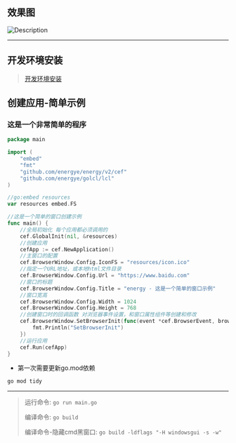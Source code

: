 ## 效果图
![Description](/imgs/examples/simple.gif)

---

## 开发环境安装
> [开发环境安装](/course/install-env)

## 创建应用-简单示例
### 这是一个非常简单的程序
``` go
package main

import (
	"embed"
	"fmt"
	"github.com/energye/energy/v2/cef"
	"github.com/energye/golcl/lcl"
)

//go:embed resources
var resources embed.FS

//这是一个简单的窗口创建示例
func main() {
	//全局初始化 每个应用都必须调用的
	cef.GlobalInit(nil, &resources)
	//创建应用
	cefApp := cef.NewApplication()
	//主窗口的配置
	cef.BrowserWindow.Config.IconFS = "resources/icon.ico"
	//指定一个URL地址，或本地html文件目录
	cef.BrowserWindow.Config.Url = "https://www.baidu.com"
	//窗口的标题
	cef.BrowserWindow.Config.Title = "energy - 这是一个简单的窗口示例"
	//窗口宽高
	cef.BrowserWindow.Config.Width = 1024
	cef.BrowserWindow.Config.Height = 768
	//创建窗口时的回调函数 对浏览器事件设置，和窗口属性组件等创建和修改
	cef.BrowserWindow.SetBrowserInit(func(event *cef.BrowserEvent, browserWindow cef.IBrowserWindow) {
		fmt.Println("SetBrowserInit")
	})
	//运行应用
	cef.Run(cefApp)
}

```

- 第一次需要更新go.mod依赖
```cmd
go mod tidy
```

---
> 运行命令: `go run main.go`
> 
> 编译命令: `go build`
> 
> 编译命令-隐藏cmd黑窗口: `go build -ldflags "-H windowsgui -s -w"`

